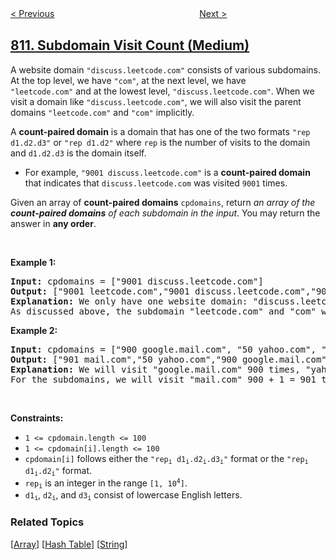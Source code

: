 <!--|This file generated by command(leetcode description); DO NOT EDIT.    |-->
<!--+----------------------------------------------------------------------+-->
<!--|@author    openset <openset.wang@gmail.com>                           |-->
<!--|@link      https://github.com/openset                                 |-->
<!--|@home      https://github.com/openset/leetcode                        |-->
<!--+----------------------------------------------------------------------+-->

[< Previous](../chalkboard-xor-game "Chalkboard XOR Game")
　　　　　　　　　　　　　　　　
[Next >](../largest-triangle-area "Largest Triangle Area")

## [811. Subdomain Visit Count (Medium)](https://leetcode.com/problems/subdomain-visit-count "子域名访问计数")

<p>A website domain <code>&quot;discuss.leetcode.com&quot;</code> consists of various subdomains. At the top level, we have <code>&quot;com&quot;</code>, at the next level, we have <code>&quot;leetcode.com&quot;</code>&nbsp;and at the lowest level, <code>&quot;discuss.leetcode.com&quot;</code>. When we visit a domain like <code>&quot;discuss.leetcode.com&quot;</code>, we will also visit the parent domains <code>&quot;leetcode.com&quot;</code> and <code>&quot;com&quot;</code> implicitly.</p>

<p>A <strong>count-paired domain</strong> is a domain that has one of the two formats <code>&quot;rep d1.d2.d3&quot;</code> or <code>&quot;rep d1.d2&quot;</code> where <code>rep</code> is the number of visits to the domain and <code>d1.d2.d3</code> is the domain itself.</p>

<ul>
	<li>For example, <code>&quot;9001 discuss.leetcode.com&quot;</code> is a <strong>count-paired domain</strong> that indicates that <code>discuss.leetcode.com</code> was visited <code>9001</code> times.</li>
</ul>

<p>Given an array of <strong>count-paired domains</strong> <code>cpdomains</code>, return <em>an array of the <strong>count-paired domains</strong> of each subdomain in the input</em>. You may return the answer in <strong>any order</strong>.</p>

<p>&nbsp;</p>
<p><strong>Example 1:</strong></p>

<pre>
<strong>Input:</strong> cpdomains = [&quot;9001 discuss.leetcode.com&quot;]
<strong>Output:</strong> [&quot;9001 leetcode.com&quot;,&quot;9001 discuss.leetcode.com&quot;,&quot;9001 com&quot;]
<strong>Explanation:</strong> We only have one website domain: &quot;discuss.leetcode.com&quot;.
As discussed above, the subdomain &quot;leetcode.com&quot; and &quot;com&quot; will also be visited. So they will all be visited 9001 times.
</pre>

<p><strong>Example 2:</strong></p>

<pre>
<strong>Input:</strong> cpdomains = [&quot;900 google.mail.com&quot;, &quot;50 yahoo.com&quot;, &quot;1 intel.mail.com&quot;, &quot;5 wiki.org&quot;]
<strong>Output:</strong> [&quot;901 mail.com&quot;,&quot;50 yahoo.com&quot;,&quot;900 google.mail.com&quot;,&quot;5 wiki.org&quot;,&quot;5 org&quot;,&quot;1 intel.mail.com&quot;,&quot;951 com&quot;]
<strong>Explanation:</strong> We will visit &quot;google.mail.com&quot; 900 times, &quot;yahoo.com&quot; 50 times, &quot;intel.mail.com&quot; once and &quot;wiki.org&quot; 5 times.
For the subdomains, we will visit &quot;mail.com&quot; 900 + 1 = 901 times, &quot;com&quot; 900 + 50 + 1 = 951 times, and &quot;org&quot; 5 times.
</pre>

<p>&nbsp;</p>
<p><strong>Constraints:</strong></p>

<ul>
	<li><code>1 &lt;= cpdomain.length &lt;= 100</code></li>
	<li><code>1 &lt;= cpdomain[i].length &lt;= 100</code></li>
	<li><code>cpdomain[i]</code> follows either the <code>&quot;rep<sub>i</sub> d1<sub>i</sub>.d2<sub>i</sub>.d3<sub>i</sub>&quot;</code> format or the <code>&quot;rep<sub>i</sub> d1<sub>i</sub>.d2<sub>i</sub>&quot;</code> format.</li>
	<li><code>rep<sub>i</sub></code> is an integer in the range <code>[1, 10<sup>4</sup>]</code>.</li>
	<li><code>d1<sub>i</sub></code>, <code>d2<sub>i</sub></code>, and <code>d3<sub>i</sub></code> consist of lowercase English letters.</li>
</ul>

### Related Topics
  [[Array](../../tag/array/README.md)]
  [[Hash Table](../../tag/hash-table/README.md)]
  [[String](../../tag/string/README.md)]

